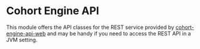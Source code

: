 # Cohort Engine API

This module offers the API classes for the REST service provided by [cohort-engine-api-web](/cohort-engine-api-web) and may be handy if you need to access the REST API in a JVM setting.
